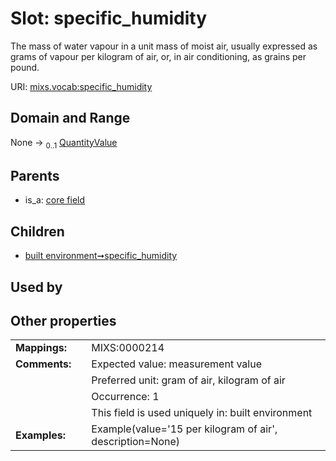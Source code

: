 
# Slot: specific_humidity


The mass of water vapour in a unit mass of moist air, usually expressed as grams of vapour per kilogram of air, or, in air conditioning, as grains per pound.

URI: [mixs.vocab:specific_humidity](https://w3id.org/mixs/vocab/specific_humidity)


## Domain and Range

None &#8594;  <sub>0..1</sub> [QuantityValue](QuantityValue.md)

## Parents

 *  is_a: [core field](core_field.md)

## Children

 *  [built environment➞specific_humidity](built_environment_specific_humidity.md)

## Used by


## Other properties

|  |  |  |
| --- | --- | --- |
| **Mappings:** | | MIXS:0000214 |
| **Comments:** | | Expected value: measurement value |
|  | | Preferred unit: gram of air, kilogram of air |
|  | | Occurrence: 1 |
|  | | This field is used uniquely in: built environment |
| **Examples:** | | Example(value='15 per kilogram of air', description=None) |

